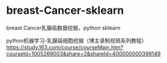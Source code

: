 # breast-Cancer-sklearn
breast Cancer乳腺癌数据挖掘，python sklearn

python机器学习-乳腺癌细胞挖掘（博主录制视频系列教程）
https://study.163.com/course/courseMain.htm?courseId=1005269003&share=2&shareId=400000000398149

